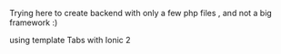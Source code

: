Trying here to create backend with only a few php files , and not a big framework :)


using template Tabs with Ionic 2
